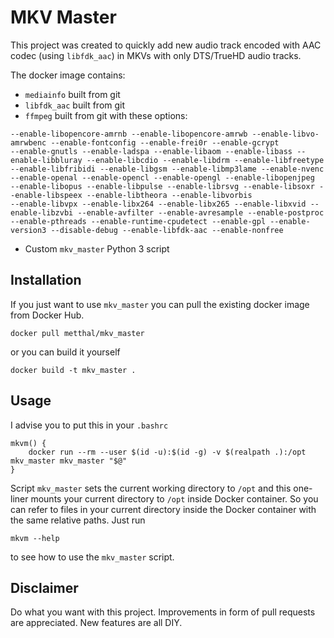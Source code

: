 # MKV Master

This project was created to quickly add new audio track encoded with AAC codec (using `libfdk_aac`) in MKVs with only DTS/TrueHD audio tracks.

The docker image contains:

* `mediainfo` built from git
* `libfdk_aac` built from git
* `ffmpeg` built from git with these options:
```
--enable-libopencore-amrnb --enable-libopencore-amrwb --enable-libvo-amrwbenc --enable-fontconfig --enable-frei0r --enable-gcrypt
--enable-gnutls --enable-ladspa --enable-libaom --enable-libass --enable-libbluray --enable-libcdio --enable-libdrm --enable-libfreetype
--enable-libfribidi --enable-libgsm --enable-libmp3lame --enable-nvenc --enable-openal --enable-opencl --enable-opengl --enable-libopenjpeg
--enable-libopus --enable-libpulse --enable-librsvg --enable-libsoxr --enable-libspeex --enable-libtheora --enable-libvorbis
--enable-libvpx --enable-libx264 --enable-libx265 --enable-libxvid --enable-libzvbi --enable-avfilter --enable-avresample --enable-postproc
--enable-pthreads --enable-runtime-cpudetect --enable-gpl --enable-version3 --disable-debug --enable-libfdk-aac --enable-nonfree
```
* Custom `mkv_master` Python 3 script

## Installation

If you just want to use `mkv_master` you can pull the existing docker image from Docker Hub.

```
docker pull metthal/mkv_master
```

or you can build it yourself

```
docker build -t mkv_master .
```

## Usage

I advise you to put this in your `.bashrc`

```
mkvm() {
	docker run --rm --user $(id -u):$(id -g) -v $(realpath .):/opt mkv_master mkv_master "$@"
}
```

Script `mkv_master` sets the current working directory to `/opt` and this one-liner mounts your current directory to `/opt` inside Docker container. So you can refer to files in your current directory inside the Docker container with the same relative paths. Just run

```
mkvm --help
```

to see how to use the `mkv_master` script.

## Disclaimer

Do what you want with this project. Improvements in form of pull requests are appreciated. New features are all DIY.
